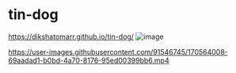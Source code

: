 # tin-dog
https://dikshatomarr.github.io/tin-dog/
![image](https://user-images.githubusercontent.com/91546745/170562024-c5481ab1-5429-4764-928c-7677182a600e.png)






https://user-images.githubusercontent.com/91546745/170564008-69aadad1-b0bd-4a70-8176-95ed00399bb6.mp4

